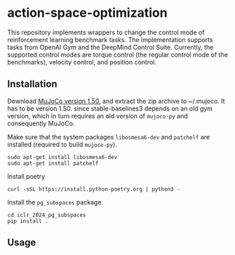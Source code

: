 # action-space-optimization
This repository implements wrappers to change the control mode of reinforcement learning benchmark tasks.
The implementation supports tasks from OpenAI Gym and the DeepMind Control Suite.
Currently, the supported control modes are torque control (the regular control mode of the benchmarks), velocity control, and position control.

## Installation
Download [MuJoCo version 1.50.](https://www.roboti.us/download/mjpro150_linux.zip) and extract the zip archive to ~/.mujoco.
It has to be version 1.50. since stable-baselines3 depends on an old gym version, which in turn requires an old version of `mujoco-py` and consequently MuJoCo.

Make sure that the system packages `libosmesa6-dev` and `patchelf` are installed (required to build `mujoco-py`).
```
sudo apt-get install libosmesa6-dev
sudo apt-get install patchelf
```
Install poetry 
```
curl -sSL https://install.python-poetry.org | python3 -
```
Install the `pg_subspaces` package.
```
cd iclr_2024_pg_subspaces
pip install .
```

## Usage
